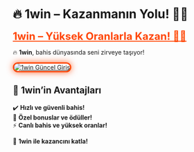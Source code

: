 # 🔥 1win – Kazanmanın Yolu! 🎰💎  

<a href="https://cutt.ly/1winLink" title="1win Güncel Giriş" style="color: #ff4500; font-size: 24px; font-weight: bold;">1win – Yüksek Oranlarla Kazan! 🎯🔥</a>  

🔥 **1win**, bahis dünyasında seni zirveye taşıyor!  

<a href="https://cutt.ly/1winLink" title="1win Güncel Giriş">  
<img src="https://i.ibb.co/BtMhhf6/g-venligiris.jpg" alt="1win Güncel Giriş" style="max-width: 100%; border: 3px solid #ff4500; border-radius: 15px; box-shadow: 0px 0px 15px rgba(255, 69, 0, 0.8);">  
</a>  

## 🚀 **1win’in Avantajları**  
✔️ **Hızlı ve güvenli bahis!**  
🎁 **Özel bonuslar ve ödüller!**  
⚡ **Canlı bahis ve yüksek oranlar!**  

💎 **1win ile kazancını katla!**  
